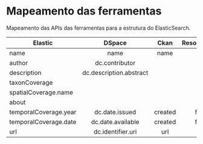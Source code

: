 # Mapeamento das ferramentas

Mapeamento das APIs das ferramentas para a estrutura do ElasticSearch.

| Elastic  | DSpace | Ckan | ResourceSpace | Geonode | 
| ------------- | :---: | :---: | :---: | :---: | 
| name  | name  | name | field8 | title |
| author  | dc.contributor |  |  |  |
| description  |dc.description.abstract |  |  | abstract |
| taxonCoverage  | |  |  |  |
| spatialCoverage.name  |  |  |  |  |
| about  |  |  |  |  |
| temporalCoverage.year  | dc.date.issued | created | field12 |  date |
| temporalCoverage.date  | dc.date.available | created | field12 |  date |
| url  | dc.identifier.uri | url |  | distribution_url |

